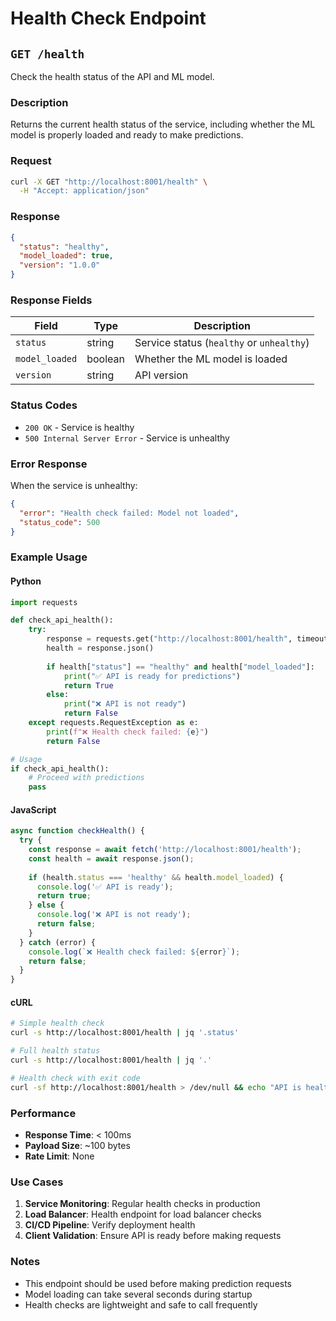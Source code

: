 # Health Check Endpoint

## `GET /health`

Check the health status of the API and ML model.

### Description

Returns the current health status of the service, including whether the ML model is properly loaded and ready to make predictions.

### Request

```bash
curl -X GET "http://localhost:8001/health" \
  -H "Accept: application/json"
```

### Response

```json
{
  "status": "healthy",
  "model_loaded": true,
  "version": "1.0.0"
}
```

### Response Fields

| Field | Type | Description |
|-------|------|-------------|
| `status` | string | Service status (`healthy` or `unhealthy`) |
| `model_loaded` | boolean | Whether the ML model is loaded |
| `version` | string | API version |

### Status Codes

- `200 OK` - Service is healthy
- `500 Internal Server Error` - Service is unhealthy

### Error Response

When the service is unhealthy:

```json
{
  "error": "Health check failed: Model not loaded",
  "status_code": 500
}
```

### Example Usage

#### Python
```python
import requests

def check_api_health():
    try:
        response = requests.get("http://localhost:8001/health", timeout=5)
        health = response.json()
        
        if health["status"] == "healthy" and health["model_loaded"]:
            print("✅ API is ready for predictions")
            return True
        else:
            print("❌ API is not ready")
            return False
    except requests.RequestException as e:
        print(f"❌ Health check failed: {e}")
        return False

# Usage
if check_api_health():
    # Proceed with predictions
    pass
```

#### JavaScript
```javascript
async function checkHealth() {
  try {
    const response = await fetch('http://localhost:8001/health');
    const health = await response.json();
    
    if (health.status === 'healthy' && health.model_loaded) {
      console.log('✅ API is ready');
      return true;
    } else {
      console.log('❌ API is not ready');
      return false;
    }
  } catch (error) {
    console.log(`❌ Health check failed: ${error}`);
    return false;
  }
}
```

#### cURL
```bash
# Simple health check
curl -s http://localhost:8001/health | jq '.status'

# Full health status
curl -s http://localhost:8001/health | jq '.'

# Health check with exit code
curl -sf http://localhost:8001/health > /dev/null && echo "API is healthy" || echo "API is down"
```

### Performance

- **Response Time**: < 100ms
- **Payload Size**: ~100 bytes
- **Rate Limit**: None

### Use Cases

1. **Service Monitoring**: Regular health checks in production
2. **Load Balancer**: Health endpoint for load balancer checks
3. **CI/CD Pipeline**: Verify deployment health
4. **Client Validation**: Ensure API is ready before making requests

### Notes

- This endpoint should be used before making prediction requests
- Model loading can take several seconds during startup
- Health checks are lightweight and safe to call frequently
